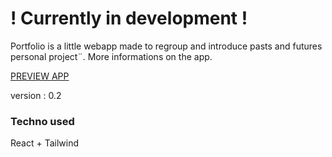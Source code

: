 # ! Currently in development !

Portfolio is a little webapp made to regroup and introduce pasts and futures personal project¨. More informations on the app.

[PREVIEW APP](https://jblngithub.github.io/portfolio/)

version : 0.2

### Techno used

React + Tailwind